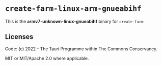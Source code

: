 # `create-farm-linux-arm-gnueabihf`

This is the **armv7-unknown-linux-gnueabihf** binary for `create-farm`

## Licenses
Code: (c) 2022 - The Tauri Programme within The Commons Conservancy.

MIT or MIT/Apache 2.0 where applicable.